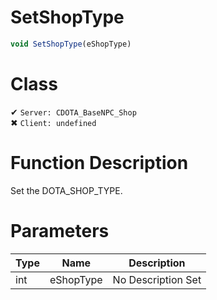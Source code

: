 # SetShopType
```js	
void SetShopType(eShopType)
```
# Class
✔ `Server: CDOTA_BaseNPC_Shop`  
✖ `Client: undefined`  

# Function Description
Set the DOTA_SHOP_TYPE.
# Parameters
Type|Name|Description
--|--|--
int|eShopType|No Description Set
